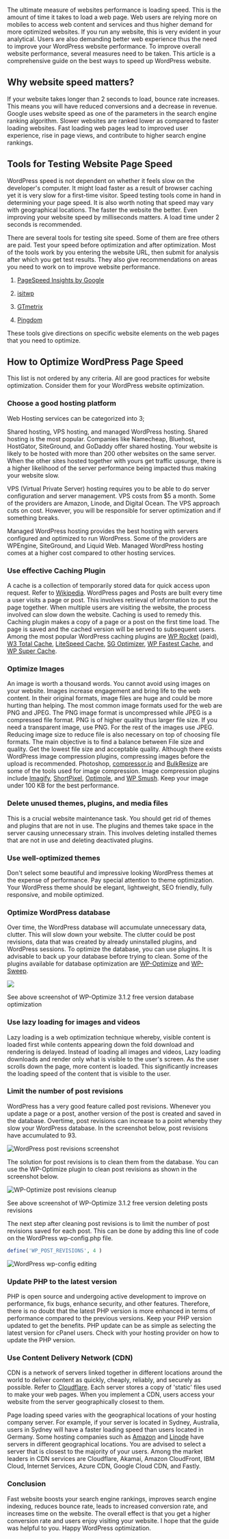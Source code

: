 The ultimate measure of websites performance is loading speed. This is the amount
of time it takes to load a web page. Web users are relying more on
mobiles to access web content and services and thus higher demand for more optimized websites. If you run any website, this
is very evident in your analytical. Users are also demanding better
web experience thus the need to improve your WordPress website
performance. To improve overall website performance, several measures
need to be taken. This article is a comprehensive guide on the best ways
to speed up WordPress website.

## Why website speed matters?

If your website takes longer than 2 seconds to load, bounce rate increases.
This means you will have reduced conversions and a decrease in
revenue. Google uses website speed as one of the parameters in the
search engine ranking algorithm. Slower websites are ranked lower as
compared to faster loading websites. Fast loading web pages lead to
improved user experience, rise in page views, and contribute to higher
search engine rankings.

## Tools for Testing Website Page Speed

WordPress speed is not dependent on whether it feels slow on the developer's computer. It might load faster as a result of browser caching
yet it is very slow for a first-time visitor. Speed testing tools come
in hand in determining your page speed. It is also worth noting that speed
may vary with geographical locations. The faster the website the better.
Even improving your website speed by milliseconds matters. A load time
under 2 seconds is recommended.

There are several tools for testing site speed. Some of them are free
others are paid. Test your speed before optimization and after
optimization. Most of the tools work by you entering the website URL,
then submit for analysis after which you get test results. They also
give recommendations on areas you need to work on to improve website
performance.

1.  [PageSpeed Insights by
    Google](https://developers.google.com/speed/pagespeed/insights/)

2.  [isitwp](https://www.isitwp.com/free-website-speed-test-tool-for-wordpress/)

3.  [GTmetrix](https://gtmetrix.com/)

4.  [Pingdom](https://tools.pingdom.com/)

These tools give directions on specific website elements on the web
pages that you need to optimize.

## How to Optimize WordPress Page Speed

This list is not ordered by any criteria. All are good practices for
website optimization. Consider them for your WordPress website optimization.

### Choose a good hosting platform

Web Hosting services can be categorized into 3;

Shared hosting, VPS hosting, and managed WordPress hosting. Shared
hosting is the most popular. Companies like Namecheap, Bluehost,
HostGator, SiteGround, and GoDaddy offer shared hosting. Your website is
likely to be hosted with more than 200 other websites on the same
server. When the other sites hosted together with yours get traffic
upsurge, there is a higher likelihood of the server performance being
impacted thus making your website slow.

VPS (Virtual Private Server) hosting requires you to be able to do server
configuration and server management. VPS costs from $5 a month. Some of
the providers are Amazon, Linode, and Digital Ocean. The VPS approach
cuts on cost. However, you will be responsible for server optimization
and if something breaks.

Managed WordPress hosting provides the best hosting with servers
configured and optimized to run WordPress. Some of the providers are
WPEngine, SiteGround, and Liquid Web. Managed WordPress hosting comes at
a higher cost compared to other hosting services.

### Use effective Caching Plugin

A cache is a collection of temporarily stored data for quick access upon
request. Refer to
[Wikipedia](https://en.wikipedia.org/wiki/Cache_(computing)). WordPress
pages and Posts are built every time a user visits a page or post. This
involves retrieval of information to put the page together. When
multiple users are visiting the website, the process involved can slow
down the website. Caching is used to remedy this. Caching plugin makes a
copy of a page or a post on the first time load. The page is saved and
the cached version will be served to subsequent users. Among the most
popular WordPress caching plugins are [WP Rocket](https://wp-rocket.me/)
(paid), [W3 Total Cache](https://wordpress.org/plugins/w3-total-cache/),
[LiteSpeed Cache](https://wordpress.org/plugins/litespeed-cache/), [SG
Optimizer](https://wordpress.org/plugins/sg-cachepress/), [WP Fastest
Cache](https://wordpress.org/plugins/wp-fastest-cache/), and [WP Super
Cache](https://wordpress.org/plugins/wp-super-cache/).

### Optimize Images

An image is worth a thousand words. You cannot avoid using images on
your website. Images increase engagement and bring life to the web
content. In their original formats, image files are huge and could be
more hurting than helping. The most common image formats used for the
web are PNG and JPEG. The PNG image format is uncompressed while JPEG is
a compressed file format. PNG is of higher quality thus larger file
size. If you need a transparent image, use PNG. For the rest of the
images use JPEG. Reducing image size to reduce file is also necessary on
top of choosing file formats. The main objective is to find a balance
between File size and quality. Get the lowest file size and acceptable
quality. Although there exists WordPress image compression plugins,
compressing images before the upload is recommended. Photoshop,
[compressor.io](https://compressor.io/) and [BulkResize](https://bulkresizephotos.com/en) are some of the tools used
for image compression. Image compression plugins include [Imagify](https://imagify.io/wordpress/),
[ShortPixel](https://wordpress.org/plugins/shortpixel-image-optimiser/),
[Optimole](https://wordpress.org/plugins/optimole-wp/), and [WP
Smush](https://wordpress.org/plugins/wp-smushit/). Keep your image under
100 KB for the best performance.

### Delete unused themes, plugins, and media files

This is a crucial website maintenance task. You should get rid of themes
and plugins that are not in use. The plugins and themes take space in
the server causing unnecessary strain. This involves deleting installed themes that are not in use and deleting deactivated plugins.

### Use well-optimized themes

Don't select some beautiful and impressive looking WordPress themes at
the expense of performance. Pay special attention to theme optimization. Your
WordPress theme should be elegant, lightweight, SEO friendly, fully
responsive, and mobile optimized.

### Optimize WordPress database

Over time, the WordPress database will accumulate unnecessary data,
clutter. This will slow down your website. The clutter could be post
revisions, data that was created by already uninstalled plugins, and
WordPress sessions. To optimize the database, you can use plugins. It is
advisable to back up your database before trying to clean. Some of the
plugins available for database optimization are
[WP-Optimize](https://wordpress.org/plugins/wp-optimize/) and
[WP-Sweep](https://wordpress.org/plugins/wp-sweep/).

![](wp-optimize-database-optimization.jpeg)

See above screenshot of WP-Optimize 3.1.2 free version database
optimization

### Use lazy loading for images and videos

Lazy loading is a web optimization technique whereby, visible content is
loaded first while contents appearing down the fold download and
rendering is delayed. Instead of loading all images and videos, Lazy
loading downloads and render only what is visible to the user's screen.
As the user scrolls down the page, more content is loaded. This
significantly increases the loading speed of the content that is visible
to the user.

### Limit the number of post revisions

WordPress has a very good feature called post revisions. Whenever you
update a page or a post, another version of the post is created and
saved in the database. Overtime, post revisions can increase to a point
whereby they slow your WordPress database. In the screenshot below, post
revisions have accumulated to 93.

![WordPress post revisions screenshot](wordpress-post-revisions-screenshot.jpeg)

The solution for post revisions is to clean them from the database. You
can use the WP-Optimize plugin to clean post revisions as shown in the
screenshot below.

![WP-Optimize post revisions cleanup](wp-optimize-post-revisions-cleanup.jpeg)

See above screenshot of WP-Optimize 3.1.2 free version deleting posts
revisions

The next step after cleaning post revisions is to limit the number of
post revisions saved for each post. This can be done by adding this line
of code on the WordPress wp-config.php file.

```php
define('WP_POST_REVISIONS', 4 )
```

![WordPress wp-config editing](wp-config.php-edit.jpg)

### Update PHP to the latest version

PHP is open source and undergoing active development to improve on
performance, fix bugs, enhance security, and other features. Therefore,
there is no doubt that the latest PHP version is more enhanced in terms
of performance compared to the previous versions. Keep your PHP version
updated to get the benefits. PHP update can be as simple as selecting
the latest version for cPanel users. Check with your hosting provider on
how to update the PHP version.

### Use Content Delivery Network (CDN)

CDN is a network of servers linked together in different locations
around the world to deliver content as quickly, cheaply, reliably, and
securely as possible. Refer to
[Cloudflare](https://www.cloudflare.com/learning/cdn/what-is-a-cdn/).
Each server stores a copy of 'static' files used to make your web pages.
When you implement a CDN, users access your website from the server
geographically closest to them.

Page loading speed varies with the geographical locations of your
hosting company server. For example, if your server is located in
Sydney, Australia, users in Sydney will have a faster loading speed than
users located in Germany. Some hosting companies such as
[Amazon](https://aws.amazon.com/) and [Linode](http://linode.com/) have
servers in different geographical locations. You are advised to select a
server that is closest to the majority of your users. Among the market leaders in CDN services
are Cloudflare, Akamai, Amazon CloudFront, IBM Cloud, Internet Services,
Azure CDN, Google Cloud CDN, and Fastly.

### Conclusion

Fast website boosts your search engine rankings, improves search
engine indexing, reduces bounce rate, leads to increased conversion
rate, and increases time on the website. The overall effect is that you
get a higher conversion rate and users enjoy visiting your website. I
hope that the guide was helpful to you. Happy WordPress optimization.
